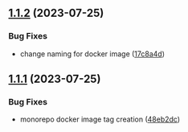 ## [1.1.2](https://github.com/edelwud/GrowthHub/compare/gateway-v1.1.1...gateway-v1.1.2) (2023-07-25)


### Bug Fixes

* change naming for docker image ([17c8a4d](https://github.com/edelwud/GrowthHub/commit/17c8a4ddff599c79c3b4544c10a9d84c1f321f16))

## [1.1.1](https://github.com/edelwud/GrowthHub/compare/gateway-v1.1.0...gateway-v1.1.1) (2023-07-25)


### Bug Fixes

* monorepo docker image tag creation ([48eb2dc](https://github.com/edelwud/GrowthHub/commit/48eb2dceca9bb97c35fe8b1e89a8b907a84c8aad))

